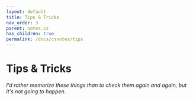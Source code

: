 ```yaml
---
layout: default
title: Tips & Tricks
nav_order: 3
parent: notes.cs
has_children: true
permalink: /docs/csnotes/tips
---
```


# Tips & Tricks

*I'd rather memorize these things than to check them again and again, but it's not going to happen.*
